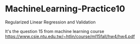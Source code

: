 # MachineLearning-Practice10
Regularized Linear Regression and Validation

It's the question 15 from machine learning course https://www.csie.ntu.edu.tw/~htlin/course/ml15fall/hw4/hw4.pdf
